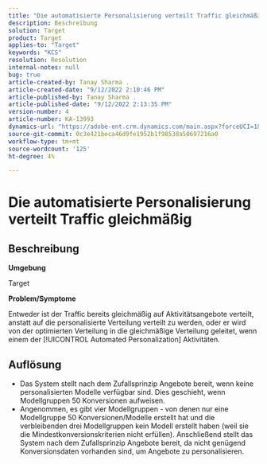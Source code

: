```yaml
---
title: "Die automatisierte Personalisierung verteilt Traffic gleichmäßig"
description: Beschreibung
solution: Target
product: Target
applies-to: "Target"
keywords: "KCS"
resolution: Resolution
internal-notes: null
bug: true
article-created-by: Tanay Sharma .
article-created-date: "9/12/2022 2:10:46 PM"
article-published-by: Tanay Sharma .
article-published-date: "9/12/2022 2:13:35 PM"
version-number: 4
article-number: KA-13993
dynamics-url: "https://adobe-ent.crm.dynamics.com/main.aspx?forceUCI=1&pagetype=entityrecord&etn=knowledgearticle&id=e6ab04b1-a432-ed11-9db1-002248086735"
source-git-commit: 0c3e421beca46d9fe1952b1f98538a50697216a0
workflow-type: tm+mt
source-wordcount: '125'
ht-degree: 4%

---
```


# Die automatisierte Personalisierung verteilt Traffic gleichmäßig

## Beschreibung


<b>Umgebung</b>

Target



<b>Problem/Symptome</b>

Entweder ist der Traffic bereits gleichmäßig auf Aktivitätsangebote verteilt, anstatt auf die personalisierte Verteilung verteilt zu werden, oder er wird von der optimierten Verteilung in die gleichmäßige Verteilung geleitet, wenn einem der [!UICONTROL Automated Personalization] Aktivitäten.


## Auflösung


- Das System stellt nach dem Zufallsprinzip Angebote bereit, wenn keine personalisierten Modelle verfügbar sind. Dies geschieht, wenn Modellgruppen 50 Konversionen aufweisen.
- Angenommen, es gibt vier Modellgruppen - von denen nur eine Modellgruppe 50 Konversionen/Modelle erstellt hat und die verbleibenden drei Modellgruppen kein Modell erstellt haben (weil sie die Mindestkonversionskriterien nicht erfüllen). Anschließend stellt das System nach dem Zufallsprinzip Angebote bereit, da nicht genügend Konversionsdaten vorhanden sind, um Angebote zu personalisieren.

